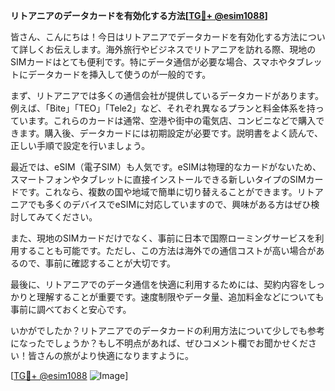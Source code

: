 **リトアニアのデータカードを有効化する方法[[TG💪+ @esim1088](https://t.me/s/esim1088)]**

皆さん、こんにちは！今日はリトアニアでデータカードを有効化する方法について詳しくお伝えします。海外旅行やビジネスでリトアニアを訪れる際、現地のSIMカードはとても便利です。特にデータ通信が必要な場合、スマホやタブレットにデータカードを挿入して使うのが一般的です。

まず、リトアニアでは多くの通信会社が提供しているデータカードがあります。例えば、「Bite」「TEO」「Tele2」など、それぞれ異なるプランと料金体系を持っています。これらのカードは通常、空港や街中の電気店、コンビニなどで購入できます。購入後、データカードには初期設定が必要です。説明書をよく読んで、正しい手順で設定を行いましょう。

最近では、eSIM（電子SIM）も人気です。eSIMは物理的なカードがないため、スマートフォンやタブレットに直接インストールできる新しいタイプのSIMカードです。これなら、複数の国や地域で簡単に切り替えることができます。リトアニアでも多くのデバイスでeSIMに対応していますので、興味がある方はぜひ検討してみてください。

また、現地のSIMカードだけでなく、事前に日本で国際ローミングサービスを利用することも可能です。ただし、この方法は海外での通信コストが高い場合があるので、事前に確認することが大切です。

最後に、リトアニアでのデータ通信を快適に利用するためには、契約内容をしっかりと理解することが重要です。速度制限やデータ量、追加料金などについても事前に調べておくと安心です。

いかがでしたか？リトアニアでのデータカードの利用方法について少しでも参考になったでしょうか？もし不明点があれば、ぜひコメント欄でお聞かせください！皆さんの旅がより快適になりますように。

[[TG💪+ @esim1088](https://t.me/s/esim1088) ![Image](https://i.postimg.cc/Y0z9fWf4/image.png)]